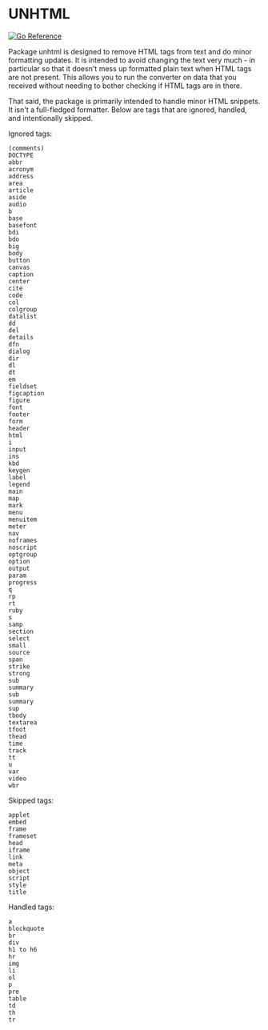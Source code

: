 UNHTML
======

[![Go Reference](https://pkg.go.dev/badge/github.com/ancientlore/unhtml.svg)](https://pkg.go.dev/github.com/ancientlore/unhtml)

Package unhtml is designed to remove HTML tags from text and do minor formatting updates.
It is intended to avoid changing the text very much - in particular so that it doesn't
mess up formatted plain text when HTML tags are not present. This allows you to run the
converter on data that you received without needing to bother checking if HTML tags are
in there.

That said, the package is primarily intended to handle minor HTML snippets. It isn't a
full-fledged formatter. Below are tags that are ignored, handled, and intentionally
skipped.

Ignored tags:

	(comments)
	DOCTYPE
	abbr
	acronym
	address
	area
	article
	aside
	audio
	b
	base
	basefont
	bdi
	bdo
	big
	body
	button
	canvas
	caption
	center
	cite
	code
	col
	colgroup
	datalist
	dd
	del
	details
	dfn
	dialog
	dir
	dl
	dt
	em
	fieldset
	figcaption
	figure
	font
	footer
	form
	header
	html
	i
	input
	ins
	kbd
	keygen
	label
	legend
	main
	map
	mark
	menu
	menuitem
	meter
	nav
	noframes
	noscript
	optgroup
	option
	output
	param
	progress
	q
	rp
	rt
	ruby
	s
	samp
	section
	select
	small
	source
	span
	strike
	strong
	sub
	summary
	sub
	summary
	sup
	tbody
	textarea
	tfoot
	thead
	time
	track
	tt
	u
	var
	video
	wbr

Skipped tags:

	applet
	embed
	frame
	frameset
	head
	iframe
	link
	meta
	object
	script
	style
	title


Handled tags:

	a
	blockquote
	br
	div
	h1 to h6
	hr
	img
	li
	ol
	p
	pre
	table
	td
	th
	tr
